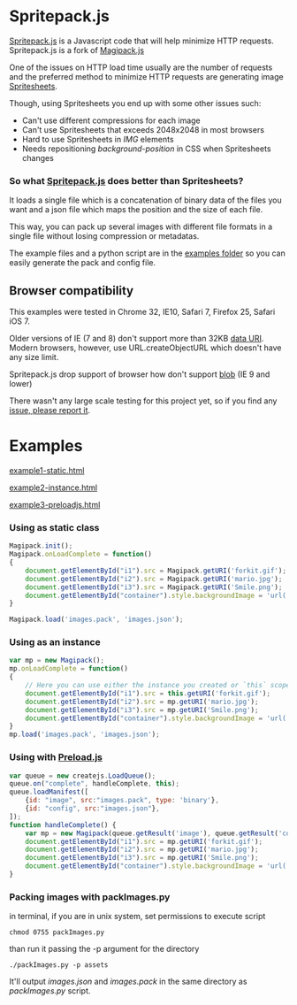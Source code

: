 Spritepack.js
===========

[Spritepack.js](https://github.com/madjidtaha/Spritepack.js) is a Javascript code that will help minimize HTTP requests.
Spritepack.js is a fork of [Magipack.js](https://github.com/keitakun/Magipack.js)

One of the issues on HTTP load time usually are the number of requests and the preferred method to minimize HTTP requests are generating image [Spritesheets](https://www.google.com/search?q=spritesheet&oq=spritesheet&aqs=chrome..69i57j69i59j69i60.1687j0j7&sourceid=chrome&espv=210&es_sm=91&ie=UTF-8).

Though, using Spritesheets you end up with some other issues such:

* Can't use different compressions for each image
* Can't use Spritesheets that exceeds 2048x2048 in most browsers
* Hard to use Spritesheets in *IMG* elements
* Needs repositioning *background-position* in CSS when Spritesheets changes

### So what [Spritepack.js](https://github.com/madjidtaha/Spritepack.js) does better than Spritesheets?
It loads a single file which is a concatenation of binary data of the files you want and a json file which maps the position and the size of each file.

This way, you can pack up several images with different file formats in a single file without losing compression or metadatas.

The example files and a python script are in the [examples folder](https://github.com/keitakun/Magipack.js/tree/master/examples) so you can easily generate the pack and config file.


Browser compatibility
---------------------
This examples were tested in Chrome 32, IE10, Safari 7, Firefox 25, Safari iOS 7.

Older versions of IE (7 and 8) don't support more than 32KB [data URI](http://msdn.microsoft.com/en-us/library/cc848897(v=vs.85).aspx). Modern browsers, however, use URL.createObjectURL which doesn't have any size limit.

Spritepack.js drop support of browser how don't support [blob](http://caniuse.com/#search=blob) (IE 9 and lower) 

There wasn't any large scale testing for this project yet, so if you find any [issue, please report it](https://github.com/madjidtaha/Spritepack.js/issues).



Examples
========

[example1-static.html](http://hellokeita.in/xp/Magipack.js/example1-static.html)

[example2-instance.html](http://hellokeita.in/xp/Magipack.js/example2-instance.html)

[example3-preloadjs.html](http://hellokeita.in/xp/Magipack.js/example3-preloadjs.html)

### Using as static class
```javascript
Magipack.init();
Magipack.onLoadComplete = function()
{
	document.getElementById("i1").src = Magipack.getURI('forkit.gif');
	document.getElementById("i2").src = Magipack.getURI('mario.jpg');
	document.getElementById("i3").src = Magipack.getURI('Smile.png');
	document.getElementById("container").style.backgroundImage = 'url(' + Magipack.getURI('packman_ghost.gif') + ')';
}

Magipack.load('images.pack', 'images.json');
```

### Using as an instance
```javascript
var mp = new Magipack();
mp.onLoadComplete = function()
{
	// Here you can use either the instance you created or `this` scope.
	document.getElementById("i1").src = this.getURI('forkit.gif');
	document.getElementById("i2").src = mp.getURI('mario.jpg');
	document.getElementById("i3").src = mp.getURI('Smile.png');
	document.getElementById("container").style.backgroundImage = 'url(' + mp.getURI('packman_ghost.gif') + ')';
}
mp.load('images.pack', 'images.json');
```

### Using with [Preload.js](http://www.createjs.com/#!/PreloadJS)
``` javascript
var queue = new createjs.LoadQueue();
queue.on("complete", handleComplete, this);
queue.loadManifest([
	{id: "image", src:"images.pack", type: 'binary'},
	{id: "config", src:"images.json"},
]);
function handleComplete() {
	var mp = new Magipack(queue.getResult('image'), queue.getResult('config'));
	document.getElementById("i1").src = mp.getURI('forkit.gif');
	document.getElementById("i2").src = mp.getURI('mario.jpg');
	document.getElementById("i3").src = mp.getURI('Smile.png');
	document.getElementById("container").style.backgroundImage = 'url(' + mp.getURI('packman_ghost.gif') + ')';
}
```

### Packing images with packImages.py
in terminal, if you are in unix system, set permissions to execute script
```
chmod 0755 packImages.py
```

than run it passing the -p argument for the directory
```
./packImages.py -p assets
```

It'll output *images.json* and *images.pack* in the same directory as *packImages.py* script.
